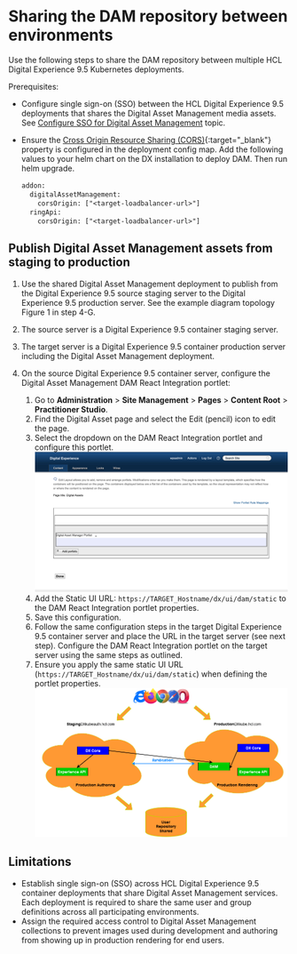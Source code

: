 # Sharing the DAM repository between environments

Use the following steps to share the DAM repository between multiple HCL Digital Experience 9.5 Kubernetes deployments.

Prerequisites:

- Configure single sign-on \(SSO\) between the HCL Digital Experience 9.5 deployments that shares the Digital Asset Management media assets. See [Configure SSO for Digital Asset Management](../configure_dam_sso.md) topic.
- Ensure the [Cross Origin Resource Sharing \(CORS\)](https://developer.mozilla.org/en-US/docs/Web/HTTP/CORS){:target="_blank"} property is configured in the deployment config map. Add the following values to your helm chart on the DX installation to deploy DAM. Then run helm upgrade.

    ```
    addon:
      digitalAssetManagement:
        corsOrigin: ["<target-loadbalancer-url>"]
      ringApi:
        corsOrigin: ["<target-loadbalancer-url>"]
    ```
<!---
    1. Add the target host name in `networking` in values.yaml for Core:

        ```yaml
            networking:
            core:
                host: "<loadbalancer Target url>"
        ```

    2. Add the target host name in `networking` in values.yaml for Digital Asset Management:

        ```yaml
            networking:
                addon:
                    host: "<loadbalancer Target url>"
        ```

    These [settings](../../../../deploy_dx/install/container/helm_deployment/preparation/mandatory_tasks/prepare_configure_networking.md) allow Digital Asset Management to communicate with other HCL DX 9.5 deployment servers.
-->
## Publish Digital Asset Management assets from staging to production

1. Use the shared Digital Asset Management deployment to publish from the Digital Experience 9.5 source staging server to the Digital Experience 9.5 production server. See the example diagram topology Figure 1 in step 4-G.
2. The source server is a Digital Experience 9.5 container staging server.
3. The target server is a Digital Experience 9.5 container production server including the Digital Asset Management deployment.
4. On the source Digital Experience 9.5 container server, configure the Digital Asset Management DAM React Integration portlet:

    1. Go to **Administration** \> **Site Management** \> **Pages** \> **Content Root** \> **Practitioner Studio**.
    2. Find the Digital Asset page and select the Edit \(pencil\) icon to edit the page.
    3. Select the dropdown on the DAM React Integration portlet and configure this portlet.
        ![DAM ReactIntegration Portlet](../../../../images/dam_reactintegration_portlet.png)
    4. Add the Static UI URL: `https://TARGET_Hostname/dx/ui/dam/static` to the DAM React Integration portlet properties.
    5. Save this configuration.
    6. Follow the same configuration steps in the target Digital Experience 9.5 container server and place the URL in the target server \(see next step\). Configure the DAM React Integration portlet on the target server using the same steps as outlined.
    7. Ensure you apply the same static UI URL \(`https://TARGET_Hostname/dx/ui/dam/static`\) when defining the portlet properties.
      ![Share Digital Asset Management across multiple HCL DX environments](../../../../images/share_dam_multiple.png)

## Limitations

- Establish single sign-on \(SSO\) across HCL Digital Experience 9.5 container deployments that share Digital Asset Management services. Each deployment is required to share the same user and group definitions across all participating environments.
- Assign the required access control to Digital Asset Management collections to prevent images used during development and authoring from showing up in production rendering for end users.